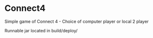 # Connect4
Simple game of Connect 4 - Choice of computer player or local 2 player

Runnable jar located in build/deploy/
